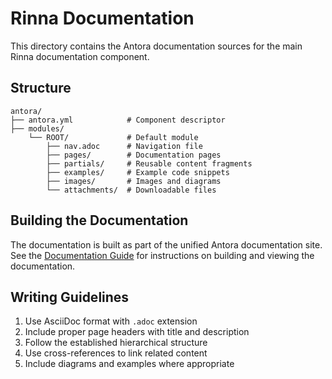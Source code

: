 # Rinna Documentation

This directory contains the Antora documentation sources for the main Rinna documentation component.

## Structure

```
antora/
├── antora.yml            # Component descriptor
├── modules/
    └── ROOT/             # Default module
        ├── nav.adoc      # Navigation file
        ├── pages/        # Documentation pages
        ├── partials/     # Reusable content fragments
        ├── examples/     # Example code snippets
        ├── images/       # Images and diagrams
        └── attachments/  # Downloadable files
```

## Building the Documentation

The documentation is built as part of the unified Antora documentation site. See the [Documentation Guide](../guides/developer/documentation.md) for instructions on building and viewing the documentation.

## Writing Guidelines

1. Use AsciiDoc format with `.adoc` extension
2. Include proper page headers with title and description
3. Follow the established hierarchical structure
4. Use cross-references to link related content
5. Include diagrams and examples where appropriate